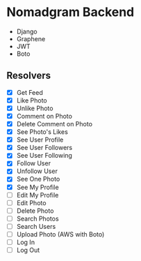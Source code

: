 # Nomadgram Backend

- Django
- Graphene
- JWT
- Boto

## Resolvers

- [x] Get Feed
- [x] Like Photo
- [x] Unlike Photo
- [x] Comment on Photo
- [x] Delete Comment on Photo
- [x] See Photo's Likes
- [x] See User Profile
- [x] See User Followers
- [x] See User Following
- [x] Follow User
- [x] Unfollow User
- [x] See One Photo
- [x] See My Profile
- [ ] Edit My Profile
- [ ] Edit Photo
- [ ] Delete Photo
- [ ] Search Photos
- [ ] Search Users
- [ ] Upload Photo (AWS with Boto)
- [ ] Log In
- [ ] Log Out

